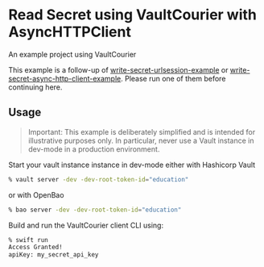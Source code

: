 #  Read Secret using VaultCourier with AsyncHTTPClient

An example project using VaultCourier

This example is a follow-up of [write-secret-urlsession-example](https://github.com/vault-courier/vault-courier-examples/tree/main/write-secret-urlsession-example) or [write-secret-async-http-client-example](https://github.com/vault-courier/vault-courier-examples/tree/main/write-secret-async-http-client-example). Please run one of them before continuing here.

## Usage

> Important: This example is deliberately simplified and is intended for illustrative purposes only. In particular, never use a Vault instance in dev-mode in a production environment.

Start your vault instance instance in dev-mode either with Hashicorp Vault

```sh
% vault server -dev -dev-root-token-id="education"
```

or with OpenBao

```sh
% bao server -dev -dev-root-token-id="education"
```

Build and run the VaultCourier client CLI using:

```sh
% swift run
Access Granted!
apiKey: my_secret_api_key
```



